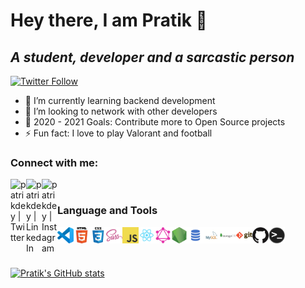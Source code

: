 # Hey there, I am Pratik 👋

## _A student, developer and a sarcastic person_

[![Twitter Follow](https://img.shields.io/twitter/follow/patrik_dey?color=1DA1F2&logo=twitter&style=for-the-badge)](https://twitter.com/intent/follow?original_referer=https://github.com/patrik_dey&screen_name=patrik_dey)

- 🌱 I’m currently learning backend development
- 👯 I’m looking to network with other developers
- 🥅 2020 - 2021 Goals: Contribute more to Open Source projects
- ⚡ Fun fact: I love to play Valorant and football

### Connect with me:

[<img align="left" alt="patrikdey | Twitter" width="25px" src="https://cdn.jsdelivr.net/npm/simple-icons@v3/icons/twitter.svg" />](%28https://twitter.com/patrik_dey%29)

[<img align="left" alt="patrikdey | LinkedIn" width="25px" src="https://cdn.jsdelivr.net/npm/simple-icons@v3/icons/linkedin.svg" />](https://www.linkedin.com/in/pratik-dey-912b9218b/)

[<img align="left" alt="patrikdey | Instagram" width="25px" src="https://cdn.jsdelivr.net/npm/simple-icons@v3/icons/instagram.svg" />](https://www.instagram.com/pratiiiik_debe_na/)

<br />

### Language and Tools

<img align="left" alt="Visual Studio Code" width="26px" src="https://raw.githubusercontent.com/github/explore/80688e429a7d4ef2fca1e82350fe8e3517d3494d/topics/visual-studio-code/visual-studio-code.png" />

<img align="left" alt="HTML5" width="26px" src="https://raw.githubusercontent.com/github/explore/80688e429a7d4ef2fca1e82350fe8e3517d3494d/topics/html/html.png" />

<img align="left" alt="CSS3" width="26px" src="https://raw.githubusercontent.com/github/explore/80688e429a7d4ef2fca1e82350fe8e3517d3494d/topics/css/css.png" />

<img align="left" alt="Sass" width="26px" src="https://raw.githubusercontent.com/github/explore/80688e429a7d4ef2fca1e82350fe8e3517d3494d/topics/sass/sass.png" />

<img align="left" alt="JavaScript" width="26px" src="https://raw.githubusercontent.com/github/explore/80688e429a7d4ef2fca1e82350fe8e3517d3494d/topics/javascript/javascript.png" />

<img align="left" alt="React" width="26px" src="https://raw.githubusercontent.com/github/explore/80688e429a7d4ef2fca1e82350fe8e3517d3494d/topics/react/react.png" />

<img align="left" alt="GraphQL" width="26px" src="https://raw.githubusercontent.com/github/explore/80688e429a7d4ef2fca1e82350fe8e3517d3494d/topics/graphql/graphql.png" />

<img align="left" alt="Node.js" width="26px" src="https://raw.githubusercontent.com/github/explore/80688e429a7d4ef2fca1e82350fe8e3517d3494d/topics/nodejs/nodejs.png" />

<img align="left" alt="SQL" width="26px" src="https://raw.githubusercontent.com/github/explore/80688e429a7d4ef2fca1e82350fe8e3517d3494d/topics/sql/sql.png" />

<img align="left" alt="MySQL" width="26px" src="https://raw.githubusercontent.com/github/explore/80688e429a7d4ef2fca1e82350fe8e3517d3494d/topics/mysql/mysql.png" />

<img align="left" alt="MongoDB" width="26px" src="https://raw.githubusercontent.com/github/explore/80688e429a7d4ef2fca1e82350fe8e3517d3494d/topics/mongodb/mongodb.png" />

<img align="left" alt="Git" width="26px" src="https://raw.githubusercontent.com/github/explore/80688e429a7d4ef2fca1e82350fe8e3517d3494d/topics/git/git.png" />

<img align="left" alt="GitHub" width="26px" src="https://raw.githubusercontent.com/github/explore/78df643247d429f6cc873026c0622819ad797942/topics/github/github.png" />

<img align="left" alt="Terminal" width="26px" src="https://raw.githubusercontent.com/github/explore/80688e429a7d4ef2fca1e82350fe8e3517d3494d/topics/terminal/terminal.png" />

<br/>
<br/>
<br/>

[![Pratik's GitHub stats](https://github-readme-stats.vercel.app/api?username=PratikDey&show_icons=true&theme=chartreuse-dark)](https://github.com/anuraghazra/github-readme-stats)
